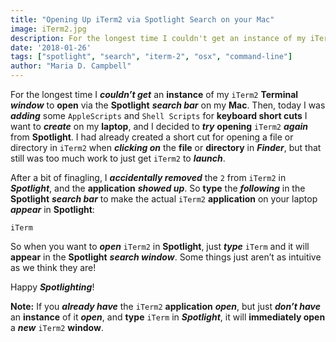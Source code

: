 ```yaml
---
title: "Opening Up iTerm2 via Spotlight Search on your Mac"
image: iTerm2.jpg
description: For the longest time I couldn't get an instance of my iTerm2 Terminal window to open via the Spotlight search bar on my Mac.
date: '2018-01-26'
tags: ["spotlight", "search", "iterm-2", "osx", "command-line"]
author: "Maria D. Campbell"
---
```


For the longest time I ***couldn’t get*** an **instance** of my `iTerm2` **Terminal** ***window*** to **open** via the **Spotlight** ***search bar*** on my **Mac**. Then, today I was ***adding*** some `AppleScripts` and `Shell Scripts` for **keyboard short cuts** I want to ***create*** on my **laptop**, and I decided to ***try*** **opening** `iTerm2` ***again*** from **Spotlight**. I had already created a short cut for opening a file or directory in `iTerm2` when ***clicking on*** the **file** or **directory** in ***Finder***, but that still was too much work to just get `iTerm2` to ***launch***.

After a bit of finagling, I ***accidentally removed*** the `2` from `iTerm2` in ***Spotlight***, and the **application** ***showed up***. So **type** the ***following*** in the **Spotlight** ***search bar*** to make the actual `iTerm2` **application** on your laptop ***appear*** in **Spotlight**:

```shell
iTerm
```

So when you want to ***open*** `iTerm2` in **Spotlight**, just ***type*** `iTerm` and it will **appear** in the **Spotlight** ***search window***. Some things just aren’t as intuitive as we think they are!

Happy ***Spotlighting***!

**Note:** If you ***already have*** the `iTerm2` **application** ***open***, but just ***don’t have*** an **instance** of it ***open***, and **type** `iTerm` in ***Spotlight***, it will **immediately open** a ***new*** `iTerm2` **window**.


